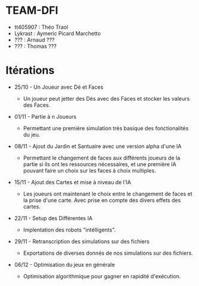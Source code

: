 # TEAM-DFI

* tt405907 : Théo Traol
* Lykrast : Aymeric Picard Marchetto
* ??? : Arnaud ???
* ??? : Thomas ???

# Itérations

* 25/10 - Un Joueur avec Dé et Faces
  * Un joueur peut jetter des Dés avec des Faces et stocker les valeurs des Faces.
  
* 01/11 - Partie à n Joueurs 
  * Permettant une première simulation très basique des fonctionalités du jeu.
  
* 08/11 - Ajout du Jardin et Santuaire avec une version alpha d'une IA 
  * Permettant le changement de faces aux différents joueurs de la partie si ils ont les ressources nécessaires, et une première IA pouvant faire un choix sur les faces à choix multiples.
  
* 15/11 - Ajout des Cartes et mise à niveau de l'IA
  * Les joueurs ont maintenant le choix entre le changement de faces et la prise d'une carte. Avec prise en compte des divers effets des cartes.
  
* 22/11 - Setup des Différentes IA
  * Implentation des robots "intélligents".
  
* 29/11 - Retranscription des simulations sur des fichiers
  * Exportations de diverses donnés de nos simulations sur des fichiers.
  
* 06/12 - Optimisation du jeux en générale
  * Optimisation algorithmique pour gagner en rapidité d'exécution.
